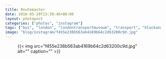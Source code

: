 ```yaml
---
title: Routemaster
date: 2016-05-20T13:39:46+00:00
layout: photopost
categories: ["photos", "instagram"]
tags: ["bus", "london", "londontransportmuseum", "transport", "blackandwhite"]
image: "blog/instagram/f455e238b563ab4169b64c2d63200c9d.jpg"
---
```


<figure class="photo photo--square">
  {{< img src="f455e238b563ab4169b64c2d63200c9d.jpg" alt="" caption="" >}}

</figure>


